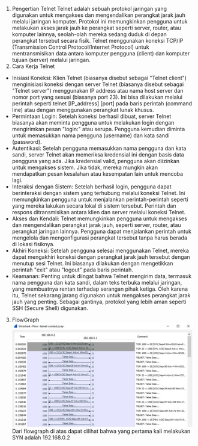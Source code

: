 1. Pengertian Telnet
Telnet adalah sebuah protokol jaringan yang digunakan untuk mengakses dan mengendalikan perangkat jarak jauh melalui jaringan komputer. Protokol ini memungkinkan pengguna untuk melakukan akses jarak jauh ke perangkat seperti server, router, atau komputer lainnya, seolah-olah mereka sedang duduk di depan perangkat tersebut secara fisik. Telnet menggunakan koneksi TCP/IP (Transmission Control Protocol/Internet Protocol) untuk mentransmisikan data antara komputer pengguna (client) dan komputer tujuan (server) melalui jaringan.
2. Cara Kerja Telnet
- Inisiasi Koneksi: Klien Telnet (biasanya disebut sebagai "Telnet client") menginisiasi koneksi dengan server Telnet (biasanya disebut sebagai "Telnet server") menggunakan IP address atau nama host server dan nomor port yang sesuai (biasanya port 23). Ini bisa dilakukan melalui perintah seperti telnet [IP_address] [port] pada baris perintah (command line) atau dengan menggunakan perangkat lunak khusus.
- Permintaan Login: Setelah koneksi berhasil dibuat, server Telnet biasanya akan meminta pengguna untuk melakukan login dengan mengirimkan pesan "login:" atau serupa. Pengguna kemudian diminta untuk memasukkan nama pengguna (username) dan kata sandi (password).
- Autentikasi: Setelah pengguna memasukkan nama pengguna dan kata sandi, server Telnet akan memeriksa kredensial ini dengan basis data pengguna yang ada. Jika kredensial valid, pengguna akan diizinkan untuk mengakses sistem. Jika tidak, mereka mungkin akan mendapatkan pesan kesalahan atau kesempatan lain untuk mencoba lagi.
- Interaksi dengan Sistem: Setelah berhasil login, pengguna dapat berinteraksi dengan sistem yang terhubung melalui koneksi Telnet. Ini memungkinkan pengguna untuk menjalankan perintah-perintah seperti yang mereka lakukan secara lokal di sistem tersebut. Perintah dan respons ditransmisikan antara klien dan server melalui koneksi Telnet.
- Akses dan Kendali: Telnet memungkinkan pengguna untuk mengakses dan mengendalikan perangkat jarak jauh, seperti server, router, atau perangkat jaringan lainnya. Pengguna dapat menjalankan perintah untuk mengelola dan mengonfigurasi perangkat tersebut tanpa harus berada di lokasi fisiknya.
- Akhiri Koneksi: Setelah pengguna selesai menggunakan Telnet, mereka dapat mengakhiri koneksi dengan perangkat jarak jauh tersebut dengan menutup sesi Telnet. Ini biasanya dilakukan dengan mengetikkan perintah "exit" atau "logout" pada baris perintah.
- Keamanan: Penting untuk diingat bahwa Telnet mengirim data, termasuk nama pengguna dan kata sandi, dalam teks terbuka melalui jaringan, yang membuatnya rentan terhadap serangan pihak ketiga. Oleh karena itu, Telnet sekarang jarang digunakan untuk mengakses perangkat jarak jauh yang penting. Sebagai gantinya, protokol yang lebih aman seperti SSH (Secure Shell) digunakan.
3. FlowGraph
![telnet flowgraph](telnet.png)
Dari flowgraph di atas dapat dilihat bahwa yang pertama kali melakukan SYN adalah 192.168.0.2